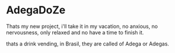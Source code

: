 # AdegaDoZe
Thats my new project, i'll take it in my vacation, no anxious, no nervousness, only relaxed and no have a time to finish it.

thats a drink vending, in Brasil, they are called of Adega or Adegas.

